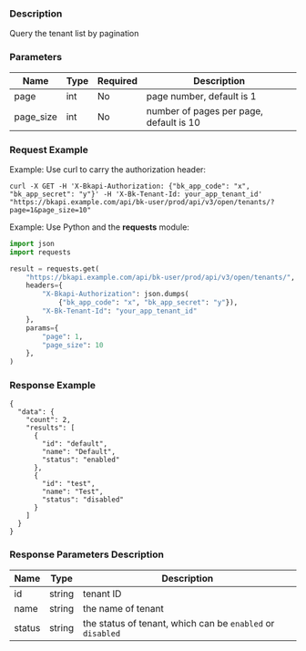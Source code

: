 ### Description

Query the tenant list by pagination

### Parameters

| Name      | Type | Required | Description                             |
|-----------|------|----------|-----------------------------------------|
| page      | int  | No       | page number, default is 1               |
| page_size | int  | No       | number of pages per page, default is 10 |

### Request Example

Example: Use curl to carry the authorization header:

```shell
curl -X GET -H 'X-Bkapi-Authorization: {"bk_app_code": "x", "bk_app_secret": "y"}' -H 'X-Bk-Tenant-Id: your_app_tenant_id' "https://bkapi.example.com/api/bk-user/prod/api/v3/open/tenants/?page=1&page_size=10"
```

Example: Use Python and the **requests** module:

``` python
import json
import requests

result = requests.get(
    "https://bkapi.example.com/api/bk-user/prod/api/v3/open/tenants/",
    headers={
        "X-Bkapi-Authorization": json.dumps(
            {"bk_app_code": "x", "bk_app_secret": "y"}),
        "X-Bk-Tenant-Id": "your_app_tenant_id"
    },
    params={
        "page": 1,
        "page_size": 10
    },
)
```

### Response Example

```json5
{
  "data": {
    "count": 2,
    "results": [
      {
        "id": "default",
        "name": "Default",
        "status": "enabled"
      },
      {
        "id": "test",
        "name": "Test",
        "status": "disabled"
      }
    ]
  }
}
```

### Response Parameters Description

| Name   | Type   | Description                                                |
|--------|--------|------------------------------------------------------------|
| id     | string | tenant ID                                                  |
| name   | string | the name of tenant                                         |
| status | string | the status of tenant, which can be `enabled` or `disabled` |
